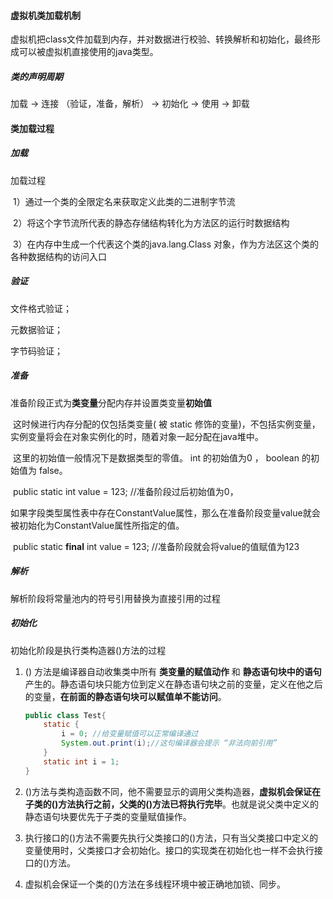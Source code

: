 ####    虚拟机类加载机制

​	虚拟机把class文件加载到内存，并对数据进行校验、转换解析和初始化，最终形成可以被虚拟机直接使用的java类型。

#####   类的声明周期

加载 -> 连接 （验证，准备，解析） -> 初始化 -> 使用 -> 卸载

#### 类加载过程

#####  加载

加载过程

​	1）通过一个类的全限定名来获取定义此类的二进制字节流

​        2）将这个字节流所代表的静态存储结构转化为方法区的运行时数据结构

​	3）在内存中生成一个代表这个类的java.lang.Class 对象，作为方法区这个类的各种数据结构的访问入口

#####   验证

文件格式验证；

元数据验证；

字节码验证；

#####   准备

准备阶段正式为**类变量**分配内存并设置类变量**初始值**

​	这时候进行内存分配的仅包括类变量( 被 static 修饰的变量)，不包括实例变量，实例变量将会在对象实例化的时，随着对象一起分配在java堆中。

​	这里的初始值一般情况下是数据类型的零值。 int 的初始值为0 ， boolean 的初始值为 false。

​		public static int value = 123; //准备阶段过后初始值为0，

​	如果字段类型属性表中存在ConstantValue属性，那么在准备阶段变量value就会被初始化为ConstantValue属性所指定的值。

​		public static **final** int value = 123; //准备阶段就会将value的值赋值为123

#####  解析

解析阶段将常量池内的符号引用替换为直接引用的过程

#####  初始化

初始化阶段是执行类构造器<clinit>()方法的过程

 1. <clinit>() 方法是编译器自动收集类中所有 **类变量的赋值动作** 和 **静态语句块中的语句** 产生的。静态语句块只能方位到定义在静态语句块之前的变量，定义在他之后的变量，**在前面的静态语句块可以赋值单不能访问**。

    ```java
    public class Test{
        static {
            i = 0; //给变量赋值可以正常编译通过
            System.out.print(i);//这句编译器会提示 “非法向前引用”
        }
        static int i = 1;
    }
    ```

    

 2. <clinit>()方法与类构造函数不同，他不需要显示的调用父类构造器，**虚拟机会保证在子类的<clinit>()方法执行之前，父类的<clinit>()方法已将执行完毕**。也就是说父类中定义的静态语句块要优先于子类的变量赋值操作。

 3. 执行接口的<clinit>()方法不需要先执行父类接口的<clinit>()方法，只有当父类接口中定义的变量使用时，父类接口才会初始化。接口的实现类在初始化也一样不会执行接口的<clinit>()方法。

 4. 虚拟机会保证一个类的<clinit>()方法在多线程环境中被正确地加锁、同步。